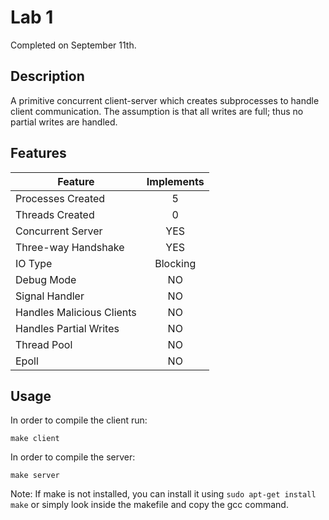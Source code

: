 
# Lab 1
Completed on September 11th.

## Description
A primitive concurrent client-server which creates subprocesses to handle client communication. The assumption is that all writes are full; thus no partial writes are handled.

## Features

| Feature                   | Implements    |
| ------------------------- |:-------------:|
| Processes Created         | 5             |
| Threads Created           | 0             |
| Concurrent Server         | YES           |
| Three-way Handshake       | YES           |
| IO Type                   | Blocking      |
| Debug Mode                | NO            |
| Signal Handler            | NO            |
| Handles Malicious Clients | NO            |
| Handles Partial Writes    | NO            |
| Thread Pool               | NO            |
| Epoll                     | NO            |

## Usage
In order to compile the client run:

```
make client
```

In order to compile the server:

```
make server
```

Note: If make is not installed, you can install it using ```sudo apt-get install make``` or simply look inside the makefile and copy the gcc command.